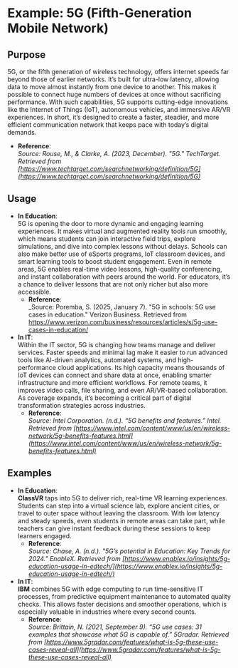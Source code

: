 # Example: 5G (Fifth-Generation Mobile Network)
## Purpose
5G, or the fifth generation of wireless technology, offers internet speeds far beyond those of earlier networks. It’s built for ultra-low latency, allowing data to move almost instantly from one device to another. This makes it possible to connect huge numbers of devices at once without sacrificing performance. With such capabilities, 5G supports cutting-edge innovations like the Internet of Things (IoT), autonomous vehicles, and immersive AR/VR experiences. In short, it’s designed to create a faster, steadier, and more efficient communication network that keeps pace with today’s digital demands.
- **Reference**:  
 _Source: Rouse, M., & Clarke, A. (2023, December). "5G." TechTarget. Retrieved from [https://www.techtarget.com/searchnetworking/definition/5G](https://www.techtarget.com/searchnetworking/definition/5G)_
## Usage
- **In Education**:  
5G is opening the door to more dynamic and engaging learning experiences. It makes virtual and augmented reality tools run smoothly, which means students can join interactive field trips, explore simulations, and dive into complex lessons without delays. Schools can also make better use of eSports programs, IoT classroom devices, and smart learning tools to boost student engagement. Even in remote areas, 5G enables real-time video lessons, high-quality conferencing, and instant collaboration with peers around the world. For educators, it’s a chance to deliver lessons that are not only richer but also more accessible.
  - **Reference**:  
    _Source: Poremba, S. (2025, January 7). "5G in schools: 5G use cases in education." Verizon Business. Retrieved from [https://www.verizon.com/business/resources/articles/s/5g-use-cases-in-education/
](https://www.verizon.com/business/resources/articles/s/5g-use-cases-in-education/
)
- **In IT**:  
Within the IT sector, 5G is changing how teams manage and deliver services. Faster speeds and minimal lag make it easier to run advanced tools like AI-driven analytics, automated systems, and high-performance cloud applications. Its high capacity means thousands of IoT devices can connect and share data at once, enabling smarter infrastructure and more efficient workflows. For remote teams, it improves video calls, file sharing, and even AR/VR-based collaboration. As coverage expands, it’s becoming a critical part of digital transformation strategies across industries.
  - **Reference**:  
    _Source: Intel Corporation. (n.d.). “5G benefits and features.” Intel. Retrieved from [https://www.intel.com/content/www/us/en/wireless-network/5g-benefits-features.html](https://www.intel.com/content/www/us/en/wireless-network/5g-benefits-features.html)_
## Examples
- **In Education**:  
  **ClassVR** taps into 5G to deliver rich, real-time VR learning experiences. Students can step into a virtual science lab, explore ancient cities, or travel to outer space without leaving the classroom. With low latency and steady speeds, even students in remote areas can take part, while teachers can give instant feedback during these sessions to keep learners engaged.
  - **Reference**:  
    _Source: Chase, A. (n.d.). "5G’s potential in Education: Key Trends for 2024." EnableX. Retrieved from [https://www.enablex.io/insights/5g-education-usage-in-edtech/](https://www.enablex.io/insights/5g-education-usage-in-edtech/)_
- **In IT**:  
  **IBM** combines 5G with edge computing to run time-sensitive IT processes, from predictive equipment maintenance to automated quality checks. This allows faster decisions and smoother operations, which is especially valuable in industries where every second counts.
  - **Reference**:  
    _Source: Brittain, N. (2021, September 9). “5G use cases: 31 examples that showcase what 5G is capable of.” 5Gradar. Retrieved from [https://www.5gradar.com/features/what-is-5g-these-use-cases-reveal-all](https://www.5gradar.com/features/what-is-5g-these-use-cases-reveal-all)_
